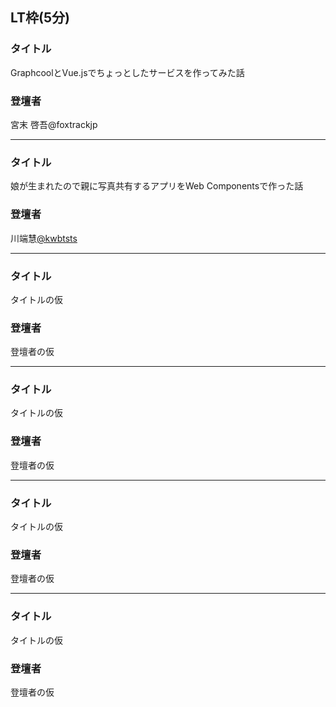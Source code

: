 ## LT枠(5分)

### タイトル

GraphcoolとVue.jsでちょっとしたサービスを作ってみた話

### 登壇者

宮末 啓吾@foxtrackjp

***

### タイトル

娘が生まれたので親に写真共有するアプリをWeb Componentsで作った話

### 登壇者

川端慧[@kwbtsts](https://twitter.com/kwbtsts)

***

### タイトル

タイトルの仮

### 登壇者

登壇者の仮

***

### タイトル

タイトルの仮

### 登壇者

登壇者の仮

***

### タイトル

タイトルの仮

### 登壇者

登壇者の仮

***

### タイトル

タイトルの仮

### 登壇者

登壇者の仮
